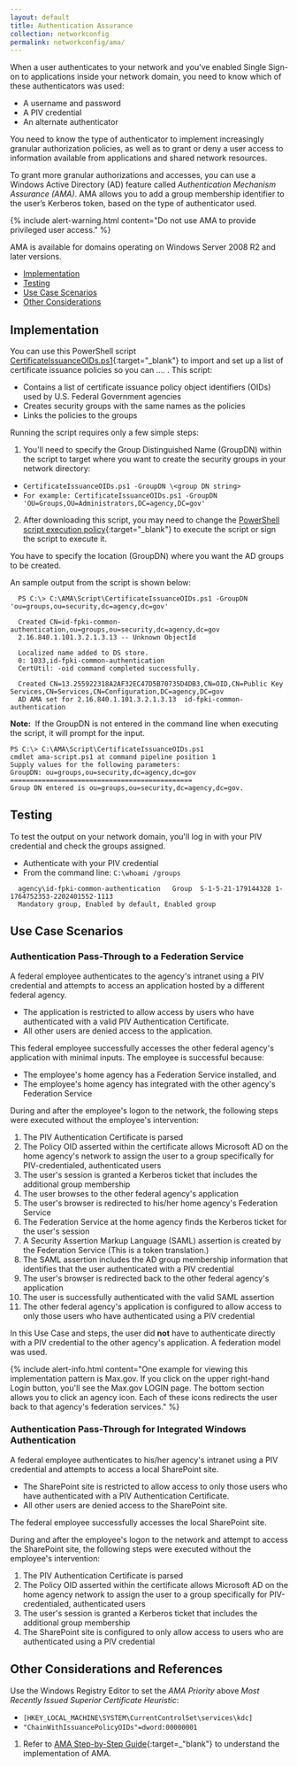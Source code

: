 ```yaml
---
layout: default
title: Authentication Assurance
collection: networkconfig
permalink: networkconfig/ama/
---
```


<!--This section's approach seem quite different that the 1st Use Case, which is complex but understandable. This section doesn't tell the same story. I'm not sure what this introduction is trying to say after reading Use Case 1.-->When a user authenticates to your network and you've enabled Single Sign-on to applications inside your network domain, you need to know which of these authenticators was used: 

- A username and password 
- A PIV credential
- An alternate authenticator  
<!--How does the engineer identify the authenticator type? It sounds like we are about to explain this, but then we don't. Is it a well-known process that doesn't need to be described?  The AMA process doesn't address this--only how to set more "granular" access privileges...?-->
You need to know the type of authenticator to implement increasingly granular authorization policies, as well as to grant or deny a user access to information available from applications and shared network resources.   

To grant more granular authorizations and accesses, you can use a Windows Active Directory (AD) feature called _Authentication Mechanism Assurance (AMA)_. AMA allows you to add a group membership identifier to the user’s Kerberos token, based on the type of authenticator used.

{% include alert-warning.html content="Do not use AMA to provide privileged user access." %}

AMA is available for domains operating on Windows Server 2008 R2 and later versions. 

- [Implementation](#implementation)
- [Testing](#testing)
- [Use Case Scenarios](#use-case-scenarios)
- [Other Considerations](#other-considerations)

## Implementation
You can use this PowerShell script [CertificateIssuanceOIDs.ps1](https://github.com/GSA/ficam-scripts-public/tree/master/_ama){:target="_blank"} to import and set up a list of certificate issuance policies so you can .... <!--What does it enable the engineer to do?-->. This script:

- Contains a list of certificate issuance policy object identifiers (OIDs) used by U.S. Federal Government agencies
- Creates security groups with the same names as the policies 
- Links the policies to the groups

Running the script requires only a few simple steps:

1. You'll need to specify the Group Distinguished Name (GroupDN) within the script to target where you want to create the security groups in your network directory: <!--This step seems to repeat the idea below: "You will need to specify the location (GroupDN)... -->

- `CertificateIssuanceOIDs.ps1 -GroupDN \<group DN string>`
- `For example: CertificateIssuanceOIDs.ps1 -GroupDN 'OU=Groups,OU=Administrators,DC=agency,DC=gov'`

2. After downloading this script, you may need to change the [PowerShell script execution policy](https://docs.microsoft.com/en-us/powershell/module/microsoft.powershell.core/about/about_execution_policies?view=powershell-5.1&viewFallbackFrom=powershell-Microsoft.PowerShell.Core){:target="_blank"} to execute the script or sign the script to execute it.

<!--This sounds like repeat of step #1 above-->You have to specify the location (GroupDN) where you want the AD groups to be created.

An sample output from the script is shown below: 

```
  PS C:\> C:\AMA\Script\CertificateIssuanceOIDs.ps1 -GroupDN 'ou=groups,ou=security,dc=agency,dc=gov'
  
  Created CN=id-fpki-common-authentication,ou=groups,ou=security,dc=agency,dc=gov  
  2.16.840.1.101.3.2.1.3.13 -- Unknown ObjectId  
  
  Localized name added to DS store.
  0: 1033,id-fpki-common-authentication  
  CertUtil: -oid command completed successfully.
  
  Created CN=13.255922318A2AF32EC47D5B70735D4DB3,CN=OID,CN=Public Key Services,CN=Services,CN=Configuration,DC=agency,DC=gov  
  AD AMA set for 2.16.840.1.101.3.2.1.3.13  id-fpki-common-authentication  
```

**Note:**&nbsp;&nbsp;If the GroupDN is not entered in the command line when executing the script, it will prompt for the input.

```
PS C:\> C:\AMA\Script\CertificateIssuanceOIDs.ps1 
cmdlet ama-script.ps1 at command pipeline position 1
Supply values for the following parameters:
GroupDN: ou=groups,ou=security,dc=agency,dc=gov
==============================================
Group DN entered is ou=groups,ou=security,dc=agency,dc=gov.

```

## Testing
To test the output on your network domain, you'll log in with your PIV credential and check the groups assigned.  

- Authenticate with your PIV credential
- From the command line: `C:\whoami /groups`
<!--Below is the output from the command line entry?-->

```
  agency\id-fpki-common-authentication   Group  S-1-5-21-179144328 1-1764752353-2202401552-1113   
  Mandatory group, Enabled by default, Enabled group
```

## Use Case Scenarios

### Authentication Pass-Through to a Federation Service

A federal employee authenticates to the agency's intranet using a PIV credential and attempts to access an application hosted by a different federal agency. 
 
- The application is restricted to allow access by users who have authenticated with a valid PIV Authentication Certificate. 
- All other users are denied access to the application. 
 
This federal employee successfully accesses the other federal agency's application with minimal inputs. The employee is successful because:

- The employee's home agency has a Federation Service installed, and
- The employee's home agency has integrated with the other agency's Federation Service

During and after the employee's logon to the network, the following steps were executed without the employee's intervention:
 
1.	 The PIV Authentication Certificate is parsed
2.  The Policy OID asserted within the certificate allows Microsoft AD on the home agency's network to assign the user to a group specifically for PIV-credentialed, authenticated users 
2.	 The user's session is granted a Kerberos ticket that includes the additional group membership<!--group membership is authenticated users who can access other agencies' applications?-->
2.  The user browses to the other federal agency's application
2.  The user's browser is redirected to his/her <!--fyi--"their" is actually incorrect grammar. "His/her" admittedly is more clunky but it's correct usage.-->home agency's Federation Service
2.  The Federation Service at the home agency finds the Kerberos ticket for the user's session
2.  A Security Assertion Markup Language (SAML) assertion is created by the Federation Service (This is a token translation.)
2.  The SAML assertion includes the AD group membership information that identifies that the user authenticated with a PIV credential
2.  The user's browser is redirected back to the other federal agency's application
2.  The user is successfully authenticated with the valid SAML assertion
2.  The other federal agency's application is configured to allow access to only those users who have authenticated using a PIV credential 
<!--wow, that's complex!-->
In this Use Case and steps, the user did **not** have to authenticate directly with a PIV credential to the other agency's application.  A federation model was used.    

{% include alert-info.html content="One example for viewing this implementation pattern is Max.gov.  If you click on the upper right-hand Login button, you'll see the Max.gov LOGIN page. The bottom section allows you to click an agency icon.  Each of these icons redirects the user back to that agency's federation services." %}

### Authentication Pass-Through for Integrated Windows Authentication

A federal employee authenticates to his/her agency's intranet using a PIV credential and attempts to access a local SharePoint site. 

- The SharePoint site is restricted to allow access to only those users who have authenticated with a PIV Authentication Certificate. 
- All other users are denied access to the SharePoint site. 
 
The federal employee successfully accesses the local SharePoint site. 

During and after the employee's logon to the network and attempt to access the SharePoint site, the following steps were executed without the employee's intervention:
 
1.	The PIV Authentication Certificate is parsed
2.  The Policy OID asserted within the certificate allows Microsoft AD on the home agency network to assign the user to a group specifically for PIV-credentialed, authenticated users
2.	The user's session is granted a Kerberos ticket that includes the additional group membership<!--Otherwise the user would be able to log into the network but not the SharePoint site?-->
2.  The SharePoint site is configured to only allow access to users who are authenticated using a PIV credential <!--Repeated idea.  This was stated above.-->
 

## Other Considerations and References
<!--Is this a needed extra step or nice-to-have and for what reason?  No explanation about when to take this step.-->
Use the Windows Registry Editor to set the _AMA Priority_ above _Most Recently Issued Superior Certificate Heuristic_:  

- `[HKEY_LOCAL_MACHINE\SYSTEM\CurrentControlSet\services\kdc]`
- `"ChainWithIssuancePolicyOIDs"=dword:00000001`


1. Refer to [AMA Step-by-Step Guide](https://technet.microsoft.com/en-us/library/dd378897(v=WS.10).aspx){:target=_"blank"} to understand the implementation of AMA.


